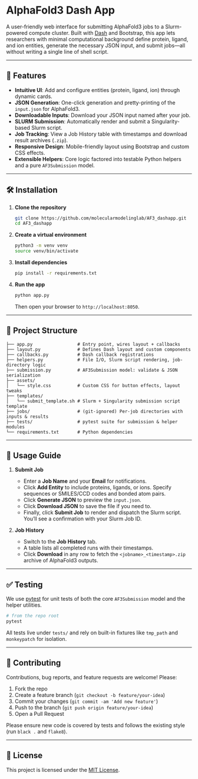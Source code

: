 # AlphaFold3 Dash App

A user-friendly web interface for submitting AlphaFold3 jobs to a Slurm-powered compute cluster. Built with [Dash](https://dash.plotly.com/) and Bootstrap, this app lets researchers with minimal computational background define protein, ligand, and ion entities, generate the necessary JSON input, and submit jobs—all without writing a single line of shell script.

---

## 🚀 Features

- **Intuitive UI**: Add and configure entities (protein, ligand, ion) through dynamic cards.
- **JSON Generation**: One-click generation and pretty-printing of the `input.json` for AlphaFold3.
- **Downloadable Inputs**: Download your JSON input named after your job.
- **SLURM Submission**: Automatically render and submit a Singularity-based Slurm script.
- **Job Tracking**: View a Job History table with timestamps and download result archives (`.zip`).
- **Responsive Design**: Mobile-friendly layout using Bootstrap and custom CSS effects.
- **Extensible Helpers**: Core logic factored into testable Python helpers and a pure `AF3Submission` model.

---

## 🛠️ Installation

1. **Clone the repository**

   ```bash
   git clone https://github.com/molecularmodelinglab/AF3_dashapp.git
   cd AF3_dashapp
   ```

2. **Create a virtual environment**

   ```bash
   python3 -m venv venv
   source venv/bin/activate
   ```

3. **Install dependencies**

   ```bash
   pip install -r requirements.txt
   ```

4. **Run the app**

   ```bash
   python app.py
   ```

   Then open your browser to `http://localhost:8050`.

---

## 📂 Project Structure

```text
├── app.py                 # Entry point, wires layout + callbacks
├── layout.py              # Defines Dash layout and custom components
├── callbacks.py           # Dash callback registrations
├── helpers.py             # File I/O, Slurm script rendering, job-directory logic
├── submission.py          # AF3Submission model: validate & JSON serialization
├── assets/
│   └── style.css          # Custom CSS for button effects, layout tweaks
├── templates/
│   └── submit_template.sh # Slurm + Singularity submission script template
├── jobs/                  # (git-ignored) Per-job directories with inputs & results
├── tests/                 # pytest suite for submission & helper modules
└── requirements.txt       # Python dependencies
```

---

## 📝 Usage Guide

1. **Submit Job**

   - Enter a **Job Name** and your **Email** for notifications.
   - Click **Add Entity** to include proteins, ligands, or ions. Specify sequences or SMILES/CCD codes and bonded atom pairs.
   - Click **Generate JSON** to preview the `input.json`.
   - Click **Download JSON** to save the file if you need to.
   - Finally, click **Submit Job** to render and dispatch the Slurm script. You’ll see a confirmation with your Slurm Job ID.

2. **Job History**

   - Switch to the **Job History** tab.
   - A table lists all completed runs with their timestamps.
   - Click **Download** in any row to fetch the `<jobname>_<timestamp>.zip` archive of AlphaFold3 outputs.

---

## ✅ Testing

We use [pytest](https://docs.pytest.org/) for unit tests of both the core `AF3Submission` model and the helper utilities.

```bash
# from the repo root
pytest
```

All tests live under `tests/` and rely on built-in fixtures like `tmp_path` and `monkeypatch` for isolation.

---

## 🤝 Contributing

Contributions, bug reports, and feature requests are welcome! Please:

1. Fork the repo
2. Create a feature branch (`git checkout -b feature/your-idea`)
3. Commit your changes (`git commit -am 'Add new feature'`)
4. Push to the branch (`git push origin feature/your-idea`)
5. Open a Pull Request

Please ensure new code is covered by tests and follows the existing style (run `black .` and `flake8`).

---

## 📜 License

This project is licensed under the [MIT License](LICENSE).

